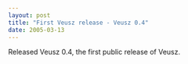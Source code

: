 ```yaml
---
layout: post
title: "First Veusz release - Veusz 0.4"
date: 2005-03-13
---
```


Released Veusz 0.4, the first public release of Veusz.
